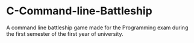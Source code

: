 # C-Command-line-Battleship
A command line battleship game made for the Programming exam during the first semester of the first year of university.
